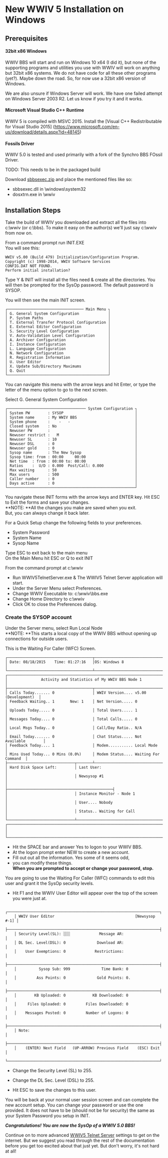 # New WWIV 5 Installation on Windows

## Prerequisites

#### 32bit x86 Windows
WWIV BBS will start and run on Windows 10 x64 (I did it), but none 
of the supporting programs and utilities you use with WWIV
will work on anything but 32bit x86 systems. We do not have code for 
all these other programs (yet?). Maybe down the road. So, for now 
use a 32bit x86 version of Windows.

We are also unsure if Windows Server will work. We have one failed attempt
on Windows Server 2003 R2. Let us know if you try it and it works.

#### Microsoft Visual Studio C++ Runtime

WWIV 5 is compiled with MSVC 2015. Install the 
[Visual C++ Redistributable for Visual Studio 2015]
(https://www.microsoft.com/en-us/download/details.aspx?id=48145)

#### Fossils Driver

WWIV 5.0 is tested and used primarily with a fork of the Synchro BBS FOssil Driver.

TODO: This needs to be in the packaged build 

Download [sbbsexec.zip](http://sourceforge.net/projects/wwiv/files/redist/sbbsexec.zip/download) and place the mentioned files like so:
* sbbsexec.dll in \windows\system32
* dosxtrn.exe in \wwiv

## Installation Steps

Take the build of WWIV you downloaded and extract all the  files 
into c:\wwiv (or c:\bbs). To make it easy on the author(s) we'll 
just say c:\wwiv from now on.


From a command prompt run INIT.EXE  
You will see this:  

    WWIV v5.00 (Build 479) Initialization/Configuration Program.
    Copyright (c) 1998-2014, WWIV Software Services
    CONFIG.DAT NOT FOUND.
    Perform initial installation?

Type Y & INIT will install all the files need & create all the directories. You will then be prompted for the SysOp password. The default password is SYSOP.

You will then see the main INIT screen.

    ┌────────────────────────────────── Main Menu ┐
    │ G. General System Configuration             │
    │ P. System Paths                             │
    │ T. External Transfer Protocol Configuration │
    │ E. External Editor Configuration            │
    │ S. Security Level Configuration             │
    │ V. Auto-Validation Level Configuration      │
    │ A. Archiver Configuration                   │
    │ I. Instance Configuration                   │
    │ L. Language Configuration                   │
    │ N. Network Configuration                    │
    │ R. Registration Information                 │
    │ U. User Editor                              │
    │ X. Update Sub/Directory Maximums            │
    │ Q. Quit                                     │
    └─────────────────────────────────────────────┘

You can navigate this menu with the arrow keys and hit Enter,
or type the letter of the menu option to go to the next screen.

Select G. General System Configuration

    ┌─────────────────────────────────── System Configuration ┐
    │ System PW        : SYSOP                                │
    │ System name      : My WWIV BBS                          │
    │ System phone     :    -   -                             │
    │ Closed system    : No                                   │
    │ Newuser PW       :                                      │
    │ Newuser restrict :   M                                  │
    │ Newuser SL       : 10                                   │
    │ Newuser DSL      : 0                                    │
    │ Newuser gold     : 0                                    │
    │ Sysop name       : The New Sysop                        │
    │ Sysop time: from : 00:00     00:00                      │
    │ Net time  : from : 00:00 to: 00:00                      │
    │ Ratios    :  U/D : 0.000  Post/Call: 0.000              │
    │ Max waiting      : 50                                   │
    │ Max users        : 500                                  │
    │ Caller number    : 0                                    │
    │ Days active      : 0                                    │
    └─────────────────────────────────────────────────────────┘

You navigate these INIT forms with the arrow keys and ENTER key.
Hit ESC to Exit the forms and save your changes.  
**NOTE: **All the changes you make are saved when you exit.  
But, you can always change it back later.

For a Quick Setup change the following fields to your preferences.

* System Password  
* System Name  
* Sysop Name  

Type ESC to exit back to the main menu  
On the Main Menu hit ESC or Q to exit INIT

From the command prompt at c:\wwiv  

* Run WWIV5TelnetServer.exe & The WWIV5 Telnet Server application will start.  
* Under the Server Menu select Preferences.  
* Change WWIV Executable to: c:\wwiv\bbs.exe  
* Change Home Directory to c:\wwiv  
* Click OK to close the Preferences dialog.  

### Create the SYSOP account

Under the Server menu, select Run Local Node  
**NOTE: **This starts a local copy of the WWIV BBS without opening up 
connections for outside users.

This is the Waiting For Caller (WFC) Screen.

    ┌──────────────────────────────────────┬───────────────────────────────────────┐
    │ Date: 08/18/2015    Time: 01:27:16   │OS: Windows 8                          │
    └──────────────────────────────────────┴───────────────────────────────────────┘
    ┌──────────────────────────────────────────────────────────────────────────────┐
    │               Activity and Statistics of My WWIV BBS Node 1                  │
    ├──────────────────────────────────────┬───────────────────────────────────────┤
    │ Calls Today....... 0                 │ WWIV Version.... v5.00 (Development)  │
    │ Feedback Waiting.. 1       New: 1    │ Net Version..... 0                    │
    │ Uploads Today..... 0                 │ Total Users..... 1                    │
    │ Messages Today.... 0                 │ Total Calls..... 0                    │
    │ Local Msgs Today.. 0                 │ Call/Day Ratio.. N/A                  │
    │ Email Today....... 0                 │ Chat Status..... Not Available        │
    │ Feedback Today.... 1                 │ Modem........... Local Mode           │
    │ Mins Used Today... 0 Mins (0.0%)     │ Modem Status.... Waiting For Command  │
    ├──────────────────────────────┬───────┴───────────────────────────────────────┤
    │ Hard Disk Space Left:        │ Last User:                                    │
    │                              │ Newsysop #1                                   │
    │                              ├───────────────────────────────────────────────┤
    │                              │ Instance Monitor - Node 1                     │
    │                              │ User.... Nobody                               │
    │                              │ Status.. Waiting for Call                     │
    └──────────────────────────────┴───────────────────────────────────────────────┘
    ┌──────────────────────────────────────────────────────────────────────────────┐
    │                                                                              │
    └──────────────────────────────────────────────────────────────────────────────┘

* Hit the SPACE bar and answer Yes to logon to your WWIV BBS.  
* At the logon prompt enter NEW to create a new account.  
* Fill out out all the information. Yes some of it seems odd,
* you can modify these things.  
**When you are prompted to accept or change your password, stop.**

You are going to use the Waiting For Caller (WFC) commands to edit this user and
grant it the SysOp security levels.

* Hit F1 and the WWIV User Editor will appear over the top of the 
screen you were just at.
```
    ┌────────────────────────────────────────────────────────────────────┐
    │ WWIV User Editor                                    [Newsysop #-1] │
    ├────────────────────────────────────────────────────────────────────┤
    │ Security Level(SL): ░░░             Message AR:                    │
    │ DL Sec. Level(DSL): 0              Download AR:                    │
    │    User Exemptions: 0             Restrictions:                    │
    ├────────────────────────────────────────────────────────────────────┤
    │          Sysop Sub: 999              Time Bank: 0                  │
    │         Ass Points: 0              Gold Points: 0.                 │
    ├────────────────────────────────────────────────────────────────────┤
    │        KB Uploaded: 0            KB Downloaded: 0                  │
    │     Files Uploaded: 0         Files Downloaded: 0                  │
    │    Messages Posted: 0         Number of Logons: 0                  │
    ├────────────────────────────────────────────────────────────────────┤
    │ Note:                                                              │
    ├────────────────────────────────────────────────────────────────────┤
    │    (ENTER) Next Field   (UP-ARROW) Previous Field    (ESC) Exit    │
    └────────────────────────────────────────────────────────────────────┘
```
* Change the Security Level (SL) to 255.
* Change the DL Sec. Level (DSL) to 255.  

* Hit ESC to save the changes to this user.  

You will be back at your normal user session screen and can complete the
new account setup. You can change your password or use the one provided.
It does not have to be (should not be for security) the same as your 
System Password you setup in INIT.

_**Congratulations! You are now the SysOp of a WWIV 5.0 BBS!**_

Continue on to more advanced [WWIV5 Telnet Server](wwwiv5telnetserver) settings 
to get on the internet. But we suggest you read through the rest of the 
documentation before you get too excited about that just yet. But don't worry, 
it's not hard at all!
